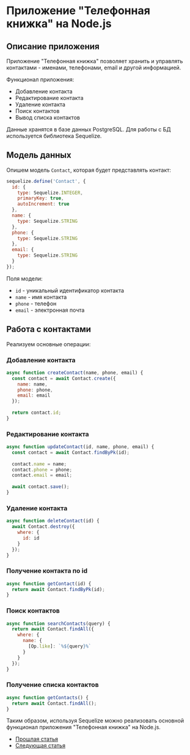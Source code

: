 # Приложение "Телефонная книжка" на Node.js

## Описание приложения

Приложение "Телефонная книжка" позволяет хранить и управлять контактами - именами, телефонами, email и другой информацией.

Функционал приложения:

- Добавление контакта
- Редактирование контакта 
- Удаление контакта
- Поиск контактов
- Вывод списка контактов

Данные хранятся в базе данных PostgreSQL. Для работы с БД используется библиотека Sequelize.

## Модель данных

Опишем модель `Contact`, которая будет представлять контакт:

```javascript
sequelize.define('Contact', {
  id: {
    type: Sequelize.INTEGER,
    primaryKey: true,
    autoIncrement: true
  },
  name: {
    type: Sequelize.STRING
  },
  phone: {
    type: Sequelize.STRING
  },
  email: {
    type: Sequelize.STRING
  }
});
```

Поля модели:

- `id` - уникальный идентификатор контакта 
- `name` - имя контакта
- `phone` - телефон
- `email` - электронная почта

## Работа с контактами

Реализуем основные операции:

### Добавление контакта

```javascript
async function createContact(name, phone, email) {
  const contact = await Contact.create({
    name: name, 
    phone: phone,
    email: email
  });
  
  return contact.id;
}
```

### Редактирование контакта

```javascript  
async function updateContact(id, name, phone, email) {
  const contact = await Contact.findByPk(id);
  
  contact.name = name;
  contact.phone = phone; 
  contact.email = email;
  
  await contact.save();
}
```

### Удаление контакта

```javascript
async function deleteContact(id) {
  await Contact.destroy({
    where: {
      id: id
    }
  });
}
``` 

### Получение контакта по id

```javascript
async function getContact(id) {
  return await Contact.findByPk(id); 
}
```

### Поиск контактов

```javascript
async function searchContacts(query) {
  return await Contact.findAll({
    where: {
      name: {
        [Op.like]: `%${query}%` 
      }
    }
  });
}
```

### Получение списка контактов

```javascript 
async function getContacts() {
  return await Contact.findAll();
}
```

Таким образом, используя Sequelize можно реализовать основной функционал приложения "Телефонная книжка" на Node.js.

- [Прошлая статья](lesson_2_1.md)
- [Следующая статья](lesson_2_3.md)